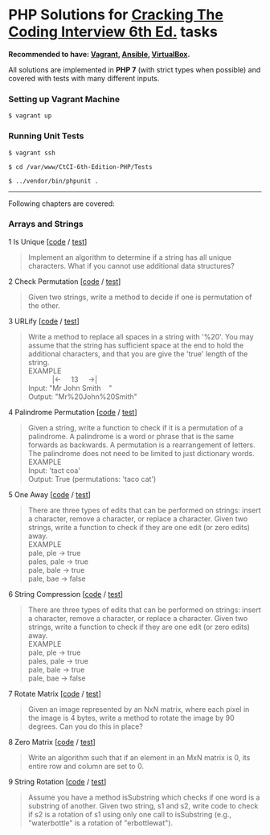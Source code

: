 # PHP Solutions for [Cracking The Coding Interview 6th Ed.](http://www.crackingthecodinginterview.com/) tasks

**Recommended to have: [Vagrant](https://www.vagrantup.com/), [Ansible](https://www.ansible.com/), [VirtualBox](https://www.virtualbox.org/).**

All solutions are implemented in **PHP 7** (with strict types when possible) and covered with tests with many different inputs. 

### Setting up Vagrant Machine
    $ vagrant up

### Running Unit Tests
    $ vagrant ssh
    
    $ cd /var/www/CtCI-6th-Edition-PHP/Tests
    
    $ ../vendor/bin/phpunit .

***

Following chapters are covered:
### Arrays and Strings
    
  1 Is Unique [[code](src/Chapter01_ArraysAndStrings/Question01_IsUnique.php) / [test](tests/Chapter01_ArraysAndStrings/Question01_IsUniqueTest.php)]
  > Implement an algorithm to determine if a string has all unique characters. What if you cannot use additional data structures?
  
  2 Check Permutation [[code](src/Chapter01_ArraysAndStrings/Question02_CheckPermutation.php) / [test](tests/Chapter01_ArraysAndStrings/Question02_CheckPermutationTest.php)]
  > Given two strings, write a method to decide if one is permutation of the other.
  
  3 URLify [[code](src/Chapter01_ArraysAndStrings/Question03_URLify.php) / [test](tests/Chapter01_ArraysAndStrings/Question03_URLifyTest.php)]
  > Write a method to replace all spaces in a string with '%20'. You may assume that the string has sufficient space at the end to hold the additional characters, and that you are give the 'true' length of the string.  
  EXAMPLE  
&nbsp;&nbsp;&nbsp;&nbsp;&nbsp;&nbsp;&nbsp;&nbsp;&nbsp;&nbsp;&nbsp;&nbsp;|<-&nbsp;&nbsp;&nbsp;&nbsp;&nbsp;13&nbsp;&nbsp;&nbsp;&nbsp;&nbsp;->|  
  Input: "Mr John Smith&nbsp;&nbsp;&nbsp;&nbsp;"  
  Output: "Mr%20John%20Smith"
    
  4 Palindrome Permutation [[code](src/Chapter01_ArraysAndStrings/Question04_PalindromePermutation.php) / [test](tests/Chapter01_ArraysAndStrings/Question04_PalindromePermutationTest.php)]
  > Given a string, write a function to check if it is a permutation of a palindrome. A palindrome is a word or phrase that is the same forwards as backwards. A permutation is a rearrangement of letters. The palindrome does not need to be limited to just dictionary words.  
  EXAMPLE  
  Input: 'tact coa'  
  Output: True (permutations: 'taco cat')
  
  5 One Away [[code](src/Chapter01_ArraysAndStrings/Question05_OneAway.php) / [test](tests/Chapter01_ArraysAndStrings/Question05_OneAwayTest.php)]
  > There are three types of edits that can be performed on strings: insert a character, remove a character, or replace a character. Given two strings, write a function to check if they are one edit (or zero edits) away.  
  EXAMPLE  
  pale, ple -> true  
  pales, pale -> true  
  pale, bale -> true  
  pale, bae -> false
  
  6 String Compression [[code](src/Chapter01_ArraysAndStrings/Question06_StringCompression.php) / [test](tests/Chapter01_ArraysAndStrings/Question06_StringCompressionTest.php)]
  > There are three types of edits that can be performed on strings: insert a character, remove a character, or replace a character. Given two strings, write a function to check if they are one edit (or zero edits) away.  
  EXAMPLE  
  pale, ple -> true  
  pales, pale -> true  
  pale, bale -> true  
  pale, bae -> false
  
  7 Rotate Matrix [[code](src/Chapter01_ArraysAndStrings/Question07_RotateMatrix.php) / [test](tests/Chapter01_ArraysAndStrings/Question07_RotateMatrixTest.php)]
  > Given an image represented by an NxN matrix, where each pixel in the image is 4 bytes, write a method to rotate the image by 90 degrees. Can you do this in place?
  
  8 Zero Matrix [[code](src/Chapter01_ArraysAndStrings/Question08_ZeroMatrix.php) / [test](tests/Chapter01_ArraysAndStrings/Question08_ZeroMatrixTest.php)]
  > Write an algorithm such that if an element in an MxN matrix is 0, its entire row and column are set to 0.
  
  9 String Rotation [[code](src/Chapter01_ArraysAndStrings/Question09_StringRotation.php) / [test](tests/Chapter01_ArraysAndStrings/Question09_StringRotationTest.php)]
  > Assume you have a method isSubstring which checks if one word is a substring of another. Given two string, s1 and s2, write code to check if s2 is a rotation of s1 using only one call to isSubstring (e.g., "waterbottle" is a rotation of "erbottlewat").
